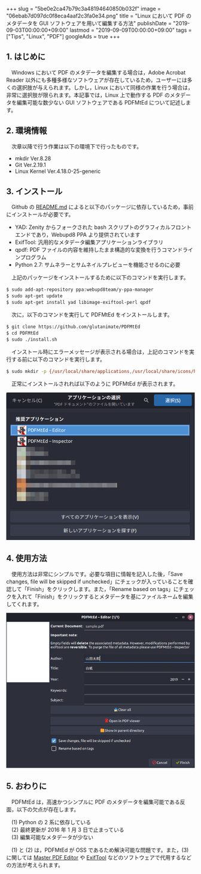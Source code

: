 +++
slug = "5be0e2ca47b79c3a48194640850b032f"
image = "06ebab7d097dc0f8eca4aaf2c3fa0e34.png"
title = "Linux において PDF のメタデータを GUI ソフトウェアを用いて編集する方法"
publishDate = "2019-09-03T00:00:00+09:00"
lastmod = "2019-09-09T00:00:00+09:00"
tags = ["Tips", "Linux", "PDF"]
googleAds = true
+++

## 1. はじめに

　Windows において PDF のメタデータを編集する場合は，Adobe Acrobat Reader 以外にも多種多様なソフトウェアが存在しているため，ユーザーには多くの選択肢が与えられます。しかし，Linux において同様の作業を行う場合は，非常に選択肢が限られます。本記事では，Linux 上で動作する PDF のメタデータを編集可能な数少ない GUI ソフトウェアである PDFMtEd について記述します。

## 2. 環境情報

　次章以降で行う作業は以下の環境下で行ったものです。

 * mkdir Ver.8.28
 * Git Ver.2.19.1
 * Linux Kernel Ver.4.18.0-25-generic

## 3. インストール

　Github の [README.md](https://github.com/glutanimate/PDFMtEd) によると以下のパッケージに依存しているため，事前にインストールが必要です。

 * YAD: Zenity からフォークされた bash スクリプトのグラフィカルフロントエンドであり，Webupd8 PPA より提供されています
 * ExifTool: 汎用的なメタデータ編集アプリケーションライブラリ
 * qpdf: PDF ファイルの内容を維持したまま構造的な変換を行うコマンドラインプログラム
 * Python 2.7: サムネラーとサムネイルプレビューを機能させるのに必要

　上記のパッケージをインストールするために以下のコマンドを実行します。

```bash
$ sudo add-apt-repository ppa:webupd8team/y-ppa-manager
$ sudo apt-get update
$ sudo apt-get install yad libimage-exiftool-perl qpdf
```

　次に，以下のコマンドを実行して PDFMtEd をインストールします。

```bash
$ git clone https://github.com/glutanimate/PDFMtEd
$ cd PDFMtEd
$ sudo ./install.sh
```

　インストール時にエラーメッセージが表示される場合は，上記のコマンドを実行する前に以下のコマンドを実行します。

```bash
$ sudo mkdir -p {/usr/local/share/applications,/usr/local/share/icons/hicolor/scalable/apps,/usr/local/bin}
```

　正常にインストールされれば以下のように PDFMtEd が表示されます。

![](a2589d772c234097d2c82eb698b0b006.png)

## 4. 使用方法

　使用方法は非常にシンプルです。必要な項目に情報を記入した後，「Save changes, file will be skipped if unchecked」にチェックが入っていることを確認して「Finish」をクリックします。また，「Rename based on tags」にチェックを入れて「Finish」をクリックするとメタデータを基にファイルネームを編集してくれます。

![](0ed8bfcc589f3245d736ae2de05cccfb.png)

## 5. おわりに

　PDFMtEd は，高速かつシンプルに PDF のメタデータを編集可能である反面，以下の欠点が存在します。

　(1) Python の 2 系に依存している  
　(2) 最終更新が 2016 年 1 月 3 日で止まっている  
　(3) 編集可能なメタデータが少ない

 　(1) と (2) は，PDFMtEd が OSS であるため解決可能な問題です。また，(3) に関しては [Master PDF Editor](https://code-industry.net/masterpdfeditor/) や [ExifTool](https://www.sno.phy.queensu.ca/~phil/exiftool/) などのソフトウェアで代用するなどの方法が考えられます。
